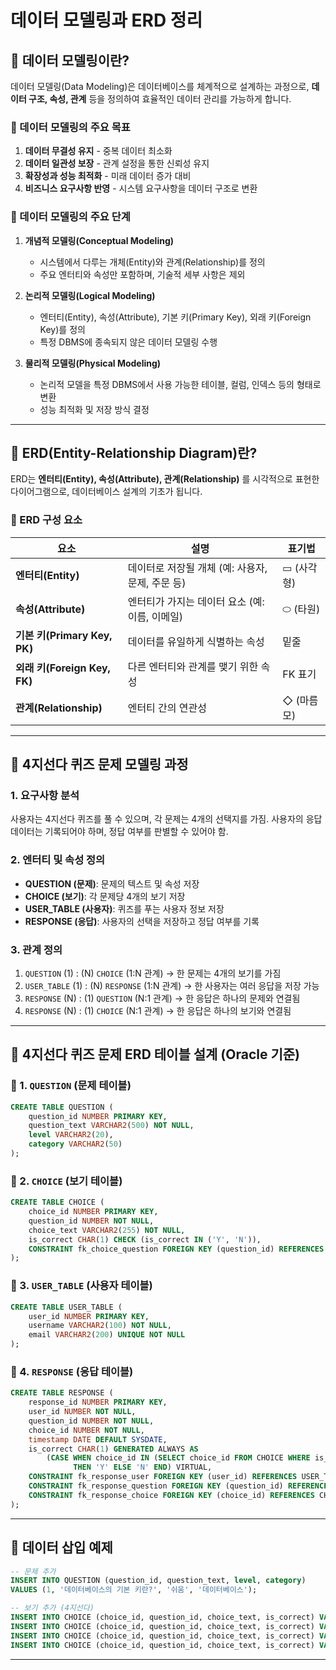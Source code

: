 # 데이터 모델링과 ERD 정리

## 📌 데이터 모델링이란?
데이터 모델링(Data Modeling)은 데이터베이스를 체계적으로 설계하는 과정으로, **데이터 구조, 속성, 관계** 등을 정의하여 효율적인 데이터 관리를 가능하게 합니다. 

### 🔹 데이터 모델링의 주요 목표
1. **데이터 무결성 유지** - 중복 데이터 최소화
2. **데이터 일관성 보장** - 관계 설정을 통한 신뢰성 유지
3. **확장성과 성능 최적화** - 미래 데이터 증가 대비
4. **비즈니스 요구사항 반영** - 시스템 요구사항을 데이터 구조로 변환

### 🔹 데이터 모델링의 주요 단계
1. **개념적 모델링(Conceptual Modeling)**
   - 시스템에서 다루는 개체(Entity)와 관계(Relationship)를 정의
   - 주요 엔터티와 속성만 포함하며, 기술적 세부 사항은 제외
   
2. **논리적 모델링(Logical Modeling)**
   - 엔터티(Entity), 속성(Attribute), 기본 키(Primary Key), 외래 키(Foreign Key)를 정의
   - 특정 DBMS에 종속되지 않은 데이터 모델링 수행

3. **물리적 모델링(Physical Modeling)**
   - 논리적 모델을 특정 DBMS에서 사용 가능한 테이블, 컬럼, 인덱스 등의 형태로 변환
   - 성능 최적화 및 저장 방식 결정

---

## 📌 ERD(Entity-Relationship Diagram)란?
ERD는 **엔터티(Entity), 속성(Attribute), 관계(Relationship)** 를 시각적으로 표현한 다이어그램으로, 데이터베이스 설계의 기초가 됩니다.

### 🔹 ERD 구성 요소
| 요소 | 설명 | 표기법 |
|------|------|------|
| **엔터티(Entity)** | 데이터로 저장될 개체 (예: 사용자, 문제, 주문 등) | ▭ (사각형) |
| **속성(Attribute)** | 엔터티가 가지는 데이터 요소 (예: 이름, 이메일) | ⬭ (타원) |
| **기본 키(Primary Key, PK)** | 데이터를 유일하게 식별하는 속성 | 밑줄 |
| **외래 키(Foreign Key, FK)** | 다른 엔터티와 관계를 맺기 위한 속성 | FK 표기 |
| **관계(Relationship)** | 엔터티 간의 연관성 | ◇ (마름모) |

---

## 📌 4지선다 퀴즈 문제 모델링 과정

### **1. 요구사항 분석**
사용자는 4지선다 퀴즈를 풀 수 있으며, 각 문제는 4개의 선택지를 가짐. 사용자의 응답 데이터는 기록되어야 하며, 정답 여부를 판별할 수 있어야 함.

### **2. 엔터티 및 속성 정의**
- **QUESTION (문제)**: 문제의 텍스트 및 속성 저장
- **CHOICE (보기)**: 각 문제당 4개의 보기 저장
- **USER_TABLE (사용자)**: 퀴즈를 푸는 사용자 정보 저장
- **RESPONSE (응답)**: 사용자의 선택을 저장하고 정답 여부를 기록

### **3. 관계 정의**
1. `QUESTION` (1) : (N) `CHOICE` (1:N 관계) → 한 문제는 4개의 보기를 가짐
2. `USER_TABLE` (1) : (N) `RESPONSE` (1:N 관계) → 한 사용자는 여러 응답을 저장 가능
3. `RESPONSE` (N) : (1) `QUESTION` (N:1 관계) → 한 응답은 하나의 문제와 연결됨
4. `RESPONSE` (N) : (1) `CHOICE` (N:1 관계) → 한 응답은 하나의 보기와 연결됨

---

## 📌 4지선다 퀴즈 문제 ERD 테이블 설계 (Oracle 기준)

### 🔹 1. `QUESTION` (문제 테이블)
```sql
CREATE TABLE QUESTION (
    question_id NUMBER PRIMARY KEY,
    question_text VARCHAR2(500) NOT NULL,
    level VARCHAR2(20),
    category VARCHAR2(50)
);
```

### 🔹 2. `CHOICE` (보기 테이블)
```sql
CREATE TABLE CHOICE (
    choice_id NUMBER PRIMARY KEY,
    question_id NUMBER NOT NULL,
    choice_text VARCHAR2(255) NOT NULL,
    is_correct CHAR(1) CHECK (is_correct IN ('Y', 'N')),
    CONSTRAINT fk_choice_question FOREIGN KEY (question_id) REFERENCES QUESTION(question_id) ON DELETE CASCADE
);
```

### 🔹 3. `USER_TABLE` (사용자 테이블)
```sql
CREATE TABLE USER_TABLE (
    user_id NUMBER PRIMARY KEY,
    username VARCHAR2(100) NOT NULL,
    email VARCHAR2(200) UNIQUE NOT NULL
);
```

### 🔹 4. `RESPONSE` (응답 테이블)
```sql
CREATE TABLE RESPONSE (
    response_id NUMBER PRIMARY KEY,
    user_id NUMBER NOT NULL,
    question_id NUMBER NOT NULL,
    choice_id NUMBER NOT NULL,
    timestamp DATE DEFAULT SYSDATE,
    is_correct CHAR(1) GENERATED ALWAYS AS 
        (CASE WHEN choice_id IN (SELECT choice_id FROM CHOICE WHERE is_correct = 'Y') 
              THEN 'Y' ELSE 'N' END) VIRTUAL,
    CONSTRAINT fk_response_user FOREIGN KEY (user_id) REFERENCES USER_TABLE(user_id) ON DELETE CASCADE,
    CONSTRAINT fk_response_question FOREIGN KEY (question_id) REFERENCES QUESTION(question_id) ON DELETE CASCADE,
    CONSTRAINT fk_response_choice FOREIGN KEY (choice_id) REFERENCES CHOICE(choice_id) ON DELETE CASCADE
);
```

---

## 📌 데이터 삽입 예제
```sql
-- 문제 추가
INSERT INTO QUESTION (question_id, question_text, level, category)
VALUES (1, '데이터베이스의 기본 키란?', '쉬움', '데이터베이스');

-- 보기 추가 (4지선다)
INSERT INTO CHOICE (choice_id, question_id, choice_text, is_correct) VALUES (1, 1, '유일한 식별자', 'Y');
INSERT INTO CHOICE (choice_id, question_id, choice_text, is_correct) VALUES (2, 1, '외래 키', 'N');
INSERT INTO CHOICE (choice_id, question_id, choice_text, is_correct) VALUES (3, 1, 'NULL 값 허용', 'N');
INSERT INTO CHOICE (choice_id, question_id, choice_text, is_correct) VALUES (4, 1, '테이블의 컬럼', 'N');
```

---

